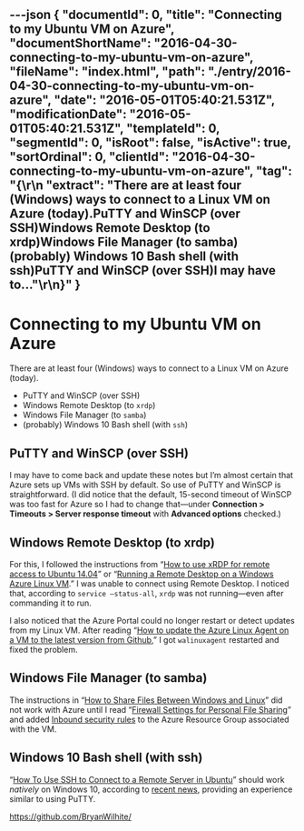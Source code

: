 ---json
{
  "documentId": 0,
  "title": "Connecting to my Ubuntu VM on Azure",
  "documentShortName": "2016-04-30-connecting-to-my-ubuntu-vm-on-azure",
  "fileName": "index.html",
  "path": "./entry/2016-04-30-connecting-to-my-ubuntu-vm-on-azure",
  "date": "2016-05-01T05:40:21.531Z",
  "modificationDate": "2016-05-01T05:40:21.531Z",
  "templateId": 0,
  "segmentId": 0,
  "isRoot": false,
  "isActive": true,
  "sortOrdinal": 0,
  "clientId": "2016-04-30-connecting-to-my-ubuntu-vm-on-azure",
  "tag": "{\r\n  \"extract\": \"There are at least four (Windows) ways to connect to a Linux VM on Azure (today).PuTTY and WinSCP (over SSH)Windows Remote Desktop (to xrdp)Windows File Manager (to samba)(probably) Windows 10 Bash shell (with ssh)PuTTY and WinSCP (over SSH)I may have to...\"\r\n}"
}
---

# Connecting to my Ubuntu VM on Azure

There are at least four (Windows) ways to connect to a Linux VM on Azure (today).

* PuTTY and WinSCP (over SSH)
* Windows Remote Desktop (to `xrdp`)
* Windows File Manager (to `samba`)
* (probably) Windows 10 Bash shell (with `ssh`)

## PuTTY and WinSCP (over SSH)

I may have to come back and update these notes but I’m almost certain that Azure sets up VMs with SSH by default. So use of PuTTY and WinSCP is straightforward. (I did notice that the default, 15-second timeout of WinSCP was too fast for Azure so I had to change that—under **Connection > Timeouts > Server response timeout** with **Advanced options** checked.)

## Windows Remote Desktop (to xrdp)

For this, I followed the instructions from “[How to use xRDP for remote access to Ubuntu 14.04](http://www.tweaking4all.com/software/linux-software/use-xrdp-remote-access-ubuntu-14-04/)” or “[Running a Remote Desktop on a Windows Azure Linux VM](https://blogs.technet.microsoft.com/uktechnet/2013/11/12/running-a-remote-desktop-on-a-windows-azure-linux-vm/).” I was unable to connect using Remote Desktop. I noticed that, according to `service –status-all`, `xrdp` was not running—even after commanding it to run.

I also noticed that the Azure Portal could no longer restart or detect updates from my Linux VM. After reading “[How to update the Azure Linux Agent on a VM to the latest version from Github](https://acom-swtest-2.azurewebsites.net/en-us/documentation/articles/virtual-machines-linux-update-agent/?rnd=1),” I got `walinuxagent` restarted and fixed the problem.

## Windows File Manager (to samba)

The instructions in “[How to Share Files Between Windows and Linux](http://www.howtogeek.com/176471/how-to-share-files-between-windows-and-linux/)” did not work with Azure until I read “[Firewall Settings for Personal File Sharing](http://askubuntu.com/questions/8184/firewall-settings-for-personal-file-sharing)” and added [Inbound security rules](http://michaelsync.net/2015/09/28/where-is-the-endpoint-setting-for-vm-in-new-azure-portal) to the Azure Resource Group associated with the VM.

## Windows 10 Bash shell (with ssh)

“[How To Use SSH to Connect to a Remote Server in Ubuntu](https://www.digitalocean.com/community/tutorials/how-to-use-ssh-to-connect-to-a-remote-server-in-ubuntu)” should work *natively* on Windows 10, according to [recent news](http://www.theverge.com/2016/3/30/11331014/microsoft-windows-linux-ubuntu-bash), providing an experience similar to using PuTTY.

<https://github.com/BryanWilhite/>
